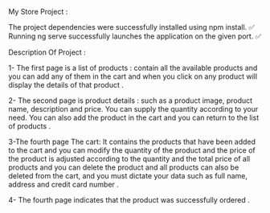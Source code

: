 
My Store Project : 

The project dependencies were successfully installed using npm install. :white_check_mark:
Running ng serve successfully launches the application on the given port. :white_check_mark:

Description Of Project :
 
1- The first page is a list of products : contain all the available products and you can add any of them in the cart and when you click on any product will display the details of that product .

2- The second page is product details : such as a product image, product name, description and price. You can supply the quantity according to your need. You can also add the product in the cart and you can return to the list of products .

3-The fourth page The cart: It contains the products that have been added to the cart and you can modify the quantity of the product and the price of the product is adjusted according to the quantity and the total price of all products and you can delete the product and all products can also be deleted from the cart, and you must dictate your data such as full name, address and credit card number .

4- The fourth page indicates that the product was successfully ordered .

